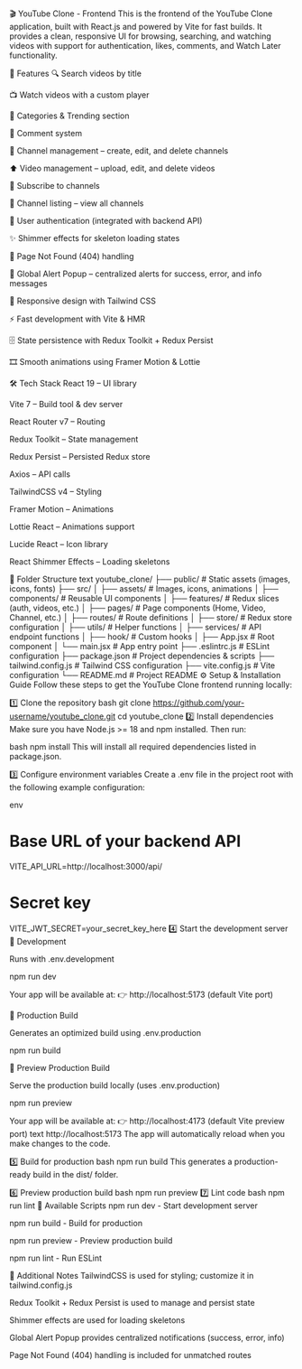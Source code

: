 🎬 YouTube Clone - Frontend
This is the frontend of the YouTube Clone application, built with React.js and powered by Vite for fast builds. It provides a clean, responsive UI for browsing, searching, and watching videos with support for authentication, likes, comments, and Watch Later functionality.

🚀 Features
🔍 Search videos by title

📺 Watch videos with a custom player

📂 Categories & Trending section

💬 Comment system

🎥 Channel management – create, edit, and delete channels

⬆️ Video management – upload, edit, and delete videos

🔔 Subscribe to channels

📜 Channel listing – view all channels

👤 User authentication (integrated with backend API)

✨ Shimmer effects for skeleton loading states

🚫 Page Not Found (404) handling

🔔 Global Alert Popup – centralized alerts for success, error, and info messages

🎨 Responsive design with Tailwind CSS

⚡ Fast development with Vite & HMR

🗄 State persistence with Redux Toolkit + Redux Persist

🎞 Smooth animations using Framer Motion & Lottie

🛠 Tech Stack
React 19 – UI library

Vite 7 – Build tool & dev server

React Router v7 – Routing

Redux Toolkit – State management

Redux Persist – Persisted Redux store

Axios – API calls

TailwindCSS v4 – Styling

Framer Motion – Animations

Lottie React – Animations support

Lucide React – Icon library

React Shimmer Effects – Loading skeletons

📂 Folder Structure
text
youtube_clone/
├── public/                 # Static assets (images, icons, fonts)
├── src/
│   ├── assets/             # Images, icons, animations
│   ├── components/         # Reusable UI components
│   ├── features/           # Redux slices (auth, videos, etc.)
│   ├── pages/              # Page components (Home, Video, Channel, etc.)
│   ├── routes/             # Route definitions
│   ├── store/              # Redux store configuration
│   ├── utils/              # Helper functions
│   ├── services/           # API endpoint functions
│   ├── hook/               # Custom hooks
│   ├── App.jsx             # Root component
│   └── main.jsx            # App entry point
├── .eslintrc.js            # ESLint configuration
├── package.json            # Project dependencies & scripts
├── tailwind.config.js      # Tailwind CSS configuration
├── vite.config.js          # Vite configuration
└── README.md               # Project README
⚙️ Setup & Installation Guide
Follow these steps to get the YouTube Clone frontend running locally:

1️⃣ Clone the repository
bash
git clone https://github.com/your-username/youtube_clone.git
cd youtube_clone
2️⃣ Install dependencies
Make sure you have Node.js >= 18 and npm installed. Then run:

bash
npm install
This will install all required dependencies listed in package.json.

3️⃣ Configure environment variables
Create a .env file in the project root with the following example configuration:

env
# Base URL of your backend API
VITE_API_URL=http://localhost:3000/api/

# Secret key 
VITE_JWT_SECRET=your_secret_key_here
4️⃣ Start the development server
🔹 Development

Runs with .env.development

npm run dev


Your app will be available at:
👉 http://localhost:5173 (default Vite port)

🔹 Production Build

Generates an optimized build using .env.production

npm run build

🔹 Preview Production Build

Serve the production build locally (uses .env.production)

npm run preview


Your app will be available at:
👉 http://localhost:4173 (default Vite preview port)
text
http://localhost:5173
The app will automatically reload when you make changes to the code.

5️⃣ Build for production
bash
npm run build
This generates a production-ready build in the dist/ folder.

6️⃣ Preview production build
bash
npm run preview
7️⃣ Lint code
bash
npm run lint
📱 Available Scripts
npm run dev - Start development server

npm run build - Build for production

npm run preview - Preview production build

npm run lint - Run ESLint

🎯 Additional Notes
TailwindCSS is used for styling; customize it in tailwind.config.js

Redux Toolkit + Redux Persist is used to manage and persist state

Shimmer effects are used for loading skeletons

Global Alert Popup provides centralized notifications (success, error, info)

Page Not Found (404) handling is included for unmatched routes